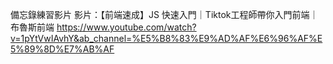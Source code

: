 備忘錄練習影片
影片：【前端速成】JS 快速入門｜Tiktok工程師帶你入門前端｜布魯斯前端
https://www.youtube.com/watch?v=1pYtVwIAvhY&ab_channel=%E5%B8%83%E9%AD%AF%E6%96%AF%E5%89%8D%E7%AB%AF